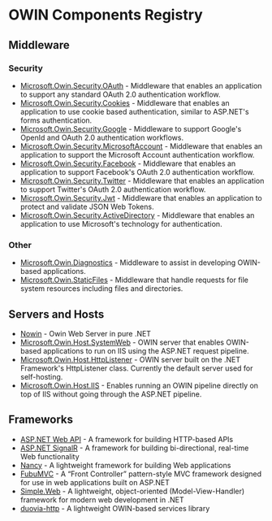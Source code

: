 # OWIN Components Registry

## Middleware

### Security
* [Microsoft.Owin.Security.OAuth](http://www.nuget.org/packages/Microsoft.Owin.Security.OAuth/) - Middleware that enables an application to support any standard OAuth 2.0 authentication workflow.
* [Microsoft.Owin.Security.Cookies](http://www.nuget.org/packages/Microsoft.Owin.Security.Cookies/) - Middleware that enables an application to use cookie based authentication, similar to ASP.NET's forms authentication.
* [Microsoft.Owin.Security.Google](http://www.nuget.org/packages/Microsoft.Owin.Security.Google/) - Middleware to support Google's OpenId and OAuth 2.0 authentication workflows.
* [Microsoft.Owin.Security.MicrosoftAccount](http://www.nuget.org/packages/Microsoft.Owin.Security.MicrosoftAccount/) - Middleware that enables an application to support the Microsoft Account authentication workflow.
* [Microsoft.Owin.Security.Facebook](http://www.nuget.org/packages/Microsoft.Owin.Security.Facebook/) - Middleware that enables an application to support Facebook's OAuth 2.0 authentication workflow.
* [Microsoft.Owin.Security.Twitter](http://www.nuget.org/packages/Microsoft.Owin.Security.Twitter/) - Middleware that enables an application to support Twitter's OAuth 2.0 authentication workflow.
* [Microsoft.Owin.Security.Jwt](http://www.nuget.org/packages/Microsoft.Owin.Security.Jwt/) - Middleware that enables an application to protect and validate JSON Web Tokens.
* [Microsoft.Owin.Security.ActiveDirectory](http://www.nuget.org/packages/Microsoft.Owin.Security.ActiveDirectory/) - Middleware that enables an application to use Microsoft's technology for authentication.

### Other
* [Microsoft.Owin.Diagnostics](http://www.nuget.org/packages/Microsoft.Owin.Diagnostics/) - Middleware to assist in developing OWIN-based applications.
* [Microsoft.Owin.StaticFiles](http://www.nuget.org/packages/Microsoft.Owin.StaticFiles/) - Middleware that handle requests for file system resources including files and directories.

## Servers and Hosts
* [Nowin](https://github.com/Bobris/Nowin) - Owin Web Server in pure .NET
* [Microsoft.Owin.Host.SystemWeb](http://www.nuget.org/packages/Microsoft.Owin.Host.SystemWeb/) - OWIN server that enables OWIN-based applications to run on IIS using the ASP.NET request pipeline.
* [Microsoft.Owin.Host.HttpListener](http://www.nuget.org/packages/Microsoft.Owin.Host.HttpListener/) - OWIN server built on the .NET Framework's HttpListener class. Currently the default server used for self-hosting.
* [Microsoft.Owin.Host.IIS](http://www.nuget.org/packages/Microsoft.Owin.Host.IIS/) - Enables running an OWIN pipeline directly on top of IIS without going through the ASP.NET pipeline.

## Frameworks
* [ASP.NET Web API](http://www.asp.net/web-api) - A framework for building HTTP-based APIs
* [ASP.NET SignalR](http://www.asp.net/signalr) - A framework for building bi-directional, real-time Web functionality
* [Nancy](http://nancyfx.org) - A lightweight framework for building Web applications
* [FubuMVC](http://mvc.fubu-project.org) - A “Front Controller” pattern-style MVC framework designed for use in web applications built on ASP.NET
* [Simple.Web](https://github.com/markrendle/Simple.Web) - A lightweight, object-oriented (Model-View-Handler) framework for modern web development in .NET
* [duovia-http](https://github.com/duovia/duovia-http) - A lightweight OWIN-based services library
